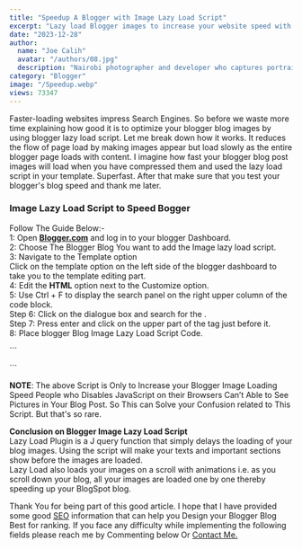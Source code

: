 ```yaml
---
title: "Speedup A Blogger with Image Lazy Load Script"
excerpt: "Lazy load Blogger images to increase your website speed with image lazy load script. Learn to add image lazy load to better SEO ranking today"
date: "2023-12-28"
author:
  name: "Joe Calih"
  avatar: "/authors/08.jpg"
  description: "Nairobi photographer and developer who captures portraiture, landscapes, weddings, and photo studios."
category: "Blogger"
image: "/Speedup.webp"
views: 73347
---
```



Faster-loading websites impress Search Engines. So before we waste more time explaining how good it is to optimize your blogger blog images by using blogger lazy load script. Let me break down how it works. It reduces the flow of page load by making images appear but load slowly as the entire blogger page loads with content. I imagine how fast your blogger blog post images will load when you have compressed them and used the lazy load script in your template. Superfast. After that make sure that you test your blogger's blog speed and thank me later.

### Image Lazy Load Script to Speed Bogger

Follow The Guide Below:-  
1: Open [**Blogger.com**](http://www.blogger.com/) and log in to your blogger Dashboard.  
2: Choose The Blogger Blog You want to add the Image lazy load script.  
3: Navigate to the Template option  
Click on the template option on the left side of the blogger dashboard to take you to the template editing part.  
4: Edit the **HTML** option next to the Customize option.  
5: Use Ctrl + F to display the search panel on the right upper column of the code block.  
Step 6: Click on the dialogue box and search for the </head>.  
Step 7: Press enter and click on the upper part of the </head> tag just before it.  
8: Place blogger Blog Image Lazy Load Script Code.  

\`\`\`
<!-- lazy load start Semdeals.com-->
<script type='text/javascript'>//<![CDATA[
(function(a){a.fn.lazyload=function(b){var c={threshold:0,failurelimit:0,event:"scroll",effect:"show",container:window};if(b){a.extend(c,b)}var d=this;if("scroll"==c.event){a(c.container).bind("scroll",function(b){var e=0;d.each(function(){if(a.abovethetop(this,c)||a.leftofbegin(this,c)){}else if(!a.belowthefold(this,c)&&!a.rightoffold(this,c)){a(this).trigger("appear")}else{if(e++>c.failurelimit){return false}}});var f=a.grep(d,function(a){return!a.loaded});d=a(f)})}this.each(function(){var b=this;if(undefined==a(b).attr("original")){a(b).attr("original",a(b).attr("src"))}if("scroll"!=c.event||undefined==a(b).attr("src")||c.placeholder==a(b).attr("src")||a.abovethetop(b,c)||a.leftofbegin(b,c)||a.belowthefold(b,c)||a.rightoffold(b,c)){if(c.placeholder){a(b).attr("src",c.placeholder)}else{a(b).removeAttr("src")}b.loaded=false}else{b.loaded=true}a(b).one("appear",function(){if(!this.loaded){a("<img />").bind("load",function(){a(b).hide().attr("src",a(b).attr("original"))[c.effect](c.effectspeed);b.loaded=true}).attr("src",a(b).attr("original"))}});if("scroll"!=c.event){a(b).bind(c.event,function(c){if(!b.loaded){a(b).trigger("appear")}})}});a(c.container).trigger(c.event);return this};a.belowthefold=function(b,c){if(c.container===undefined||c.container===window){var d=a(window).height()+a(window).scrollTop()}else{var d=a(c.container).offset().top+a(c.container).height()}return d<=a(b).offset().top-c.threshold};a.rightoffold=function(b,c){if(c.container===undefined||c.container===window){var d=a(window).width()+a(window).scrollLeft()}else{var d=a(c.container).offset().left+a(c.container).width()}return d<=a(b).offset().left-c.threshold};a.abovethetop=function(b,c){if(c.container===undefined||c.container===window){var d=a(window).scrollTop()}else{var d=a(c.container).offset().top}return d>=a(b).offset().top+c.threshold+a(b).height()};a.leftofbegin=function(b,c){if(c.container===undefined||c.container===window){var d=a(window).scrollLeft()}else{var d=a(c.container).offset().left}return d>=a(b).offset().left+c.threshold+a(b).width()};a.extend(a.expr[":"],{"below-the-fold":"$.belowthefold(a, {threshold : 0, container: window})","above-the-fold":"!$.belowthefold(a, {threshold : 0, container: window})","right-of-fold":"$.rightoffold(a, {threshold : 0, container: window})","left-of-fold":"!$.rightoffold(a, {threshold : 0, container: window})"})})(jQuery);$(function(){$("img").lazyload({placeholder:"http://i22.servimg.com/u/f22/15/42/72/40/grey10.gif",effect:"fadeIn",threshold:"-50"})})//]]></script>
<!-- lazy load end -->
\`\`\`

**NOTE**: The above Script is Only to Increase your Blogger Image Loading Speed People who Disables JavaScript on their Browsers Can’t Able to See Pictures in Your Blog Post. So This can Solve your Confusion related to This Script. But that's so rare.

**Conclusion on Blogger Image Lazy Load Script**  
Lazy Load Plugin is a J query function that simply delays the loading of your blog images. Using the script will make your texts and important sections show before the images are loaded.  
Lazy Load also loads your images on a scroll with animations i.e. as you scroll down your blog, all your images are loaded one by one thereby speeding up your BlogSpot blog.  
  
Thank You for being part of this good article. I hope that I have provided some good [SEO](/category/SEO) information that can help you Design your Blogger Blog Best for ranking. If you face any difficulty while implementing the following fields please reach me by Commenting below Or [Contact Me.](/contact)
